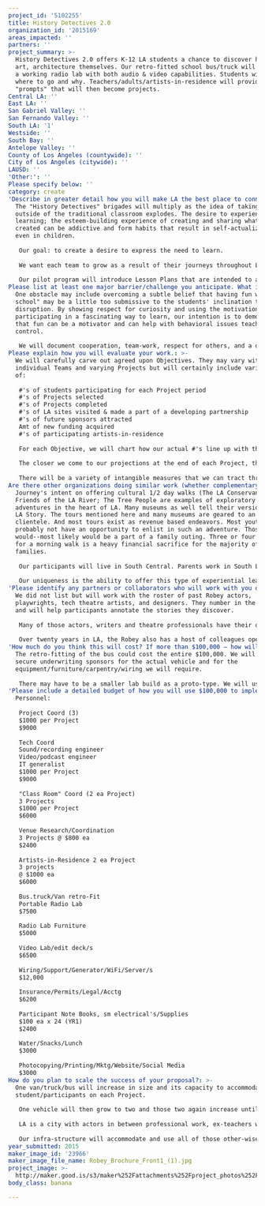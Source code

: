 ```yaml
---
project_id: '5102255'
title: History Detectives 2.0
organization_id: '2015169'
areas_impacted: ''
partners: ''
project_summary: >-
  History Detectives 2.0 offers K-12 LA students a chance to discover history,
  art, architecture themselves. Our retro-fitted school bus/truck will simulate
  a working radio lab with both audio & video capabilities. Students will decide
  where to go and why. Teachers/adults/artists-in-residence will provide
  "prompts" that will then become projects.
Central LA: ''
East LA: ''
San Gabriel Valley: ''
San Fernando Valley: ''
South LA: '1'
Westside: ''
South Bay: ''
Antelope Valley: ''
County of Los Angeles (countywide): ''
City of Los Angeles (citywide): ''
LAUSD: ''
'Other:': ''
Please specify below: ''
category: create
'Describe in greater detail how you will make LA the best place to connect:': >-
  The "History Detectives" brigades will multiply as the idea of taking students
  outside of the traditional classroom explodes. The desire to experience
  learning; the esteem-building experience of creating and sharing what has been
  created can be addictive and form habits that result in self-actualization,
  even in children. 
   
   Our goal: to create a desire to express the need to learn. 
   
   We want each team to grow as a result of their journeys throughout LA as they discover events, people, ways of thinking that may never have made inclusion in any of their required texts/readings.
   
   Our pilot program will introduce Lesson Plans that are intended to allow students a chance to explore political heros, of all ethnic backgrounds that contribute to the city LA has become today. An array of options will be offered, each Team on the 10-week journeys will select the adventure they will go on.
Please list at least one major barrier/challenge you anticipate. What is your strategy for overcoming these obstacles?: >-
  One obstacle may include overcoming a subtle belief that having fun while "in
  school" may be a little too submissive to the students' inclination toward
  disruption. By showing respect for curiosity and using the motivation of
  participating in a fascinating way to learn, our intention is to demonstrate
  that fun can be a motivator and can help with behavioral issues teachers must
  control.
   
   We will document cooperation, team-work, respect for others, and a dedication to each Team's project as a team to persuade teachers and administrators to give our approach to learning a chance to succeed.
Please explain how you will evaluate your work.: >-
  We will carefully carve out agreed upon Objectives. They may vary with
  individual Teams and varying Projects but will certainly include variations
  of:
   
   #'s of students participating for each Project period
   #'s of Projects selected
   #'s of Projects completed
   #'s of LA sites visited & made a part of a developing partnership
   #'s of future sponsors attracted
   Amt of new funding acquired
   #'s of participating artists-in-residence
   
   For each Objective, we will chart how our actual #'s line up with the projected numbers at the start of each Project.
   
   The closer we come to our projections at the end of each Project, the closer we will be able to say we made our numbers.
   
   There will be a variety of intangible measures that we can tract through word-of-mouth with the Participants, through survey's, through observation, and through video/radio spots they create themselves--Like PSA's for those who will come later.
Are there other organizations doing similar work (whether complementary or competitive)? What is unique about your proposed approach?: >-
  Journey's intent on offering cultural 1/2 day walks (The LA Conservancy; the
  Friends of the LA River; The Tree People are examples of exploratory learning
  adventures in the heart of LA. Many museums as well tell their version of the
  LA Story. The tours mentioned here and many museums are geared to an adult
  clientele. And most tours exist as revenue based endeavors. Most youth would
  probably not have an opportunity to enlist in such an adventure. Those who
  would--most likely would be a part of a family outing. Three or four tickets
  for a morning walk is a heavy financial sacrifice for the majority of LA
  families.
   
   Our participants will live in South Central. Parents work in South LA. Many have two jobs. Any time off is not going to include recreational learning as a priority. With our participants' parents permission, school/school-time can serve another role--a place to learn, a place to have fun, a place to see the City and begin to understand the cultural history, the stories of those who made the headlines, and many fascinating stories of those who didn't make the headlines but who make LA what it is.
   
   Our uniqueness is the ability to offer this type of experiential learning opportunity...for youth...during school in chaperoned and curriculum-based manners, free of charge.
'Please identify any partners or collaborators who will work with you on this project. How much of the $100,000 grant award will each partner receive?': >-
  We did not list but will work with the roster of past Robey actors,
  playwrights, tech theatre artists, and designers. They number in the hundreds
  and will help participants annotate the stories they discover.
   
   Many of those actors, writers and theatre professionals have their own production companies. We will partner with those with skills/interests needed for particular projects.
   
   Over twenty years in LA, the Robey also has a host of colleagues operating a variety of other theatre companies, galleries, restaurants, and ethnically-specific cultural projects that will offer participation on an ad hoc basis as the projects unfold.
'How much do you think this will cost? If more than $100,000 – how will you cover the additional costs?': >-
  The retro-fitting of the bus could cost the entire $100,000. We will strive to
  secure underwriting sponsors for the actual vehicle and for the
  equipment/furniture/carpentry/wiring we will require.
   
   There may have to be a smaller lab build as a proto-type. We will use the proto-type to secure interest and commitment for the larger full-scale rolling lab envisioned.
'Please include a detailed budget of how you will use $100,000 to implement this project.': |-
  Personnel:
   
   Project Coord (3) 
   $1000 per Project
   $9000
   
   Tech Coord 
   Sound/recording engineer
   Video/podcast engineer
   IT generalist
   $1000 per Project
   $9000
   
   "Class Room" Coord (2 ea Project)
   3 Projects
   $1000 per Project
   $6000
   
   Venue Research/Coordination
   3 Projects @ $800 ea
   $2400
   
   Artists-in-Residence 2 ea Project
   3 projects
   @ $1000 ea
   $6000
   
   Bus.truck/Van retro-Fit
   Portable Radio Lab
   $7500
   
   Radio Lab Furniture
   $5000
   
   Video Lab/edit deck/s
   $6500
   
   Wiring/Support/Generator/WiFi/Server/s
   $12,000
   
   Insurance/Permits/Legal/Acctg
   $6200
   
   Participant Note Books, sm electrical's/Supplies
   $100 ea x 24 (YR1)
   $2400
   
   Water/Snacks/Lunch
   $3000
   
   Photocopying/Printing/Mktg/Website/Social Media
   $3000
How do you plan to scale the success of your proposal?: >-
  One van/truck/bus will increase in size and its capacity to accommodate more
  student/participants on each Project.
   
   One vehicle will then grow to two and those two again increase until each of the school's wishing to participate can have that chance.
   
   LA is a city with actors in between professional work, ex-teachers waiting for the call to teach.
   
   Our infra-structure will accommodate and use all of those other-wise idle hours to grow our ability to deliver to more each year.
year_submitted: 2015
maker_image_id: '23966'
maker_image_file_name: Robey_Brochure_Front1_(1).jpg
project_image: >-
  http://maker.good.is/s3/maker%252Fattachments%252Fproject_photos%252Fimages%252F23966%252Fdisplay%252FRobey_Brochure_Front1_(1).jpg=c570x385
body_class: banana

---
```

